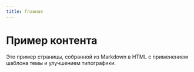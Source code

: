 ```yaml
---
title: Главная
---
```


# Пример контента

Это пример страницы, собранной из Markdown в HTML с применением шаблона темы и улучшением типографики.

